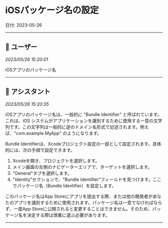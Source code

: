 # iOSパッケージ名の設定

日付: 2023-05-26

---

## 👤 ユーザー
*2023/05/26 15:20:01*

iOSアプリのパッケージ名

---

## 🤖 アシスタント
*2023/05/26 15:20:35*

iOSアプリのパッケージ名は、一般的に "Bundle Identifier" と呼ばれています。これは、iOS システムがアプリケーションを識別するために使用する一意の文字列です。この文字列は一般的に逆のドメイン名形式で記述されます。例えば、"com.example.MyApp" のようになります。

Bundle Identifierは、Xcodeプロジェクト設定の一部として設定されます。具体的には、次の手順で設定できます。

1. Xcodeを開き、プロジェクトを選択します。
2. メイン画面の左側のナビゲーターエリアで、ターゲットを選択します。
3. "General"タブを選択します。
4. "Identity"セクションで、"Bundle Identifier"フィールドを見つけます。ここでパッケージ名（Bundle Identifier）を設定します。

このパッケージ名はApp Storeにアプリを提出する際、または他の開発者があなたのアプリを識別するために使用されます。パッケージ名は一意でなければならず、一度App Storeに公開されると変更することはできません。そのため、パッケージ名を決定する際は慎重に選ぶ必要があります。

---
